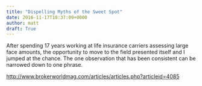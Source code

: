 ```yaml
---
title: "Dispelling Myths of the Sweet Spot"
date: 2016-11-17T18:37:09+0000
author: matt
draft: True
---
```

After spending 17 years working at life insurance carriers assessing large face amounts, the opportunity to move to the field presented itself and I jumped at the chance. The one observation that has been consistent can be narrowed down to one phrase.

http://www.brokerworldmag.com/articles/articles.php?articleid=4085
